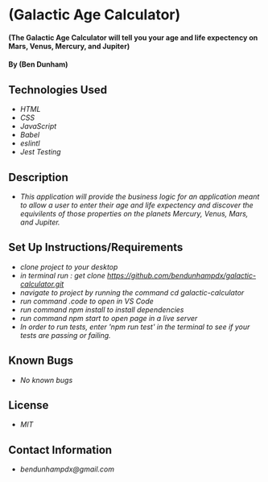 # (Galactic Age Calculator)

#### (The Galactic Age Calculator will tell you your age and life expectency on Mars, Venus, Mercury, and Jupiter)

#### By (Ben Dunham)

## Technologies Used

* _HTML_
* _CSS_
* _JavaScript_
* _Babel_
* _eslintl_
* _Jest Testing_

## Description
* _This application will provide the business logic for an application meant to allow a user to enter their age and life expectency and discover the equivilents of those properties on the planets Mercury, Venus, Mars, and Jupiter._



## Set Up Instructions/Requirements
* _clone project to your desktop_
* _in terminal run : get clone https://github.com/bendunhampdx/galactic-calculator.git_
* _navigate to project by running the command cd galactic-calculator_
* _run command .code to open in VS Code_
* _run command npm install to install dependencies_
* _run command npm start to open page in a live server_
* _In order to run tests, enter 'npm run test' in the terminal to see if your tests are passing or failing._

## Known Bugs

* _No known bugs_


## License
* _MIT_

## Contact Information
* _bendunhampdx@gmail.com_
